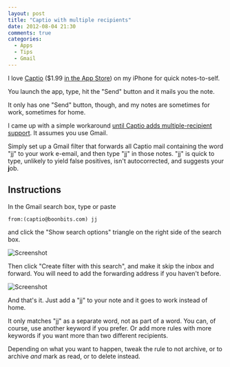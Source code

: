 ```yaml
---
layout: post
title: "Captio with multiple recipients"
date: 2012-08-04 21:30
comments: true
categories:
  - Apps
  - Tips
  - Gmail
---
```


I love [Captio](http://boonbits.com/captio/) ($1.99 [in the App Store](http://itunes.apple.com/app/captio-email-yourself-1-tap/id370899391?mt=8)) on my iPhone for quick notes-to-self.

You launch the app, type, hit the "Send" button and it mails you the note.

It only has one "Send" button, though, and my notes are sometimes for work, sometimes for home.

I came up with a simple workaround [until Captio adds multiple-recipient support](https://twitter.com/benlenarts/status/230407417211518976). It assumes you use Gmail.

Simply set up a Gmail filter that forwards all Captio mail containing the word "jj" to your work e-email, and then type "jj" in those notes. "jj" is quick to type, unlikely to yield false positives, isn't autocorrected, and suggests your **j**ob.

## Instructions

In the Gmail search box, type or paste

    from:(captio@boonbits.com) jj

and click the "Show search options" triangle on the right side of the search box.

![Screenshot](http://f.cl.ly/items/2u1S2d1c3f2n3J0j1V2S/filter.png)

Then click "Create filter with this search", and make it skip the inbox and forward. You will need to add the forwarding address if you haven't before.

![Screenshot](http://f.cl.ly/items/0o1m383D2C3J1S1k1b0k/filter2.png)

And that's it. Just add a "jj" to your note and it goes to work instead of home.

It only matches "jj" as a separate word, not as part of a word. You can, of course, use another keyword if you prefer. Or add more rules with more keywords if you want more than two different recipients.

Depending on what you want to happen, tweak the rule to not archive, or to archive *and* mark as read, or to delete instead.
